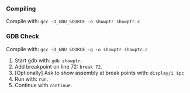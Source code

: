 ### Compiling

Compile with: `gcc -D_GNU_SOURCE -o showptr showptr.c`

### GDB Check

Compile with: `gcc -D_GNU_SOURCE -g -o showptr showptr.c`

1. Start gdb with: `gdb showptr`.
2. Add breakpoint on line 72: `break 72`.
3. [Optionally] Ask to show assembly at break points with: `display/i $pc`
4. Run with: `run`.
5. Continue with `continue`.

